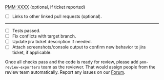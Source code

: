 [PMM-XXXX](https://jira.percona.com/browse/PMM-XXXX) (optional, if ticket reported)

- [ ] Links to other linked pull requests (optional).

---

- [ ] Tests passed.
- [ ] Fix conflicts with target branch.
- [ ] Update jira ticket description if needed.
- [ ] Attach screenshots/console output to confirm new behavior to jira ticket, if applicable.

Once all checks pass and the code is ready for review, please add `pmm-review-exporters` team as the reviewer. That would assign people from the review team automatically. Report any issues on our [Forum](https://forums.percona.com).
